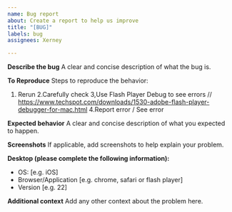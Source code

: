 ```yaml
---
name: Bug report
about: Create a report to help us improve
title: "[BUG]"
labels: bug
assignees: Xerney

---
```


**Describe the bug**
A clear and concise description of what the bug is.

**To Reproduce**
Steps to reproduce the behavior:
1. Rerun
2.Carefully check
3,Use Flash Player Debug to see errors // https://www.techspot.com/downloads/1530-adobe-flash-player-debugger-for-mac.html
4.Report error / See error

**Expected behavior**
A clear and concise description of what you expected to happen.

**Screenshots**
If applicable, add screenshots to help explain your problem.

**Desktop (please complete the following information):**
 - OS: [e.g. iOS]
 - Browser/Application [e.g. chrome, safari or flash player]
 - Version [e.g. 22]

**Additional context**
Add any other context about the problem here.
